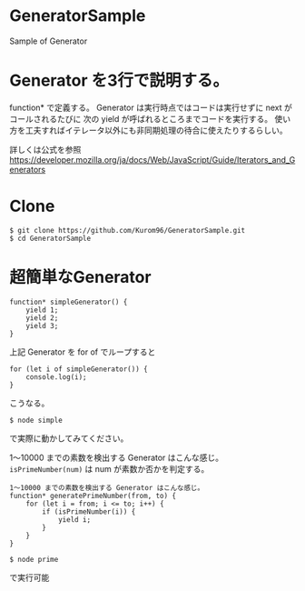 # GeneratorSample
Sample of Generator

# Generator を3行で説明する。
function* で定義する。
Generator は実行時点ではコードは実行せずに next がコールされるたびに 次の yield が呼ばれるところまでコードを実行する。
使い方を工夫すればイテレータ以外にも非同期処理の待合に使えたりするらしい。

詳しくは公式を参照
https://developer.mozilla.org/ja/docs/Web/JavaScript/Guide/Iterators_and_Generators

# Clone
```
$ git clone https://github.com/Kurom96/GeneratorSample.git
$ cd GeneratorSample
```

# 超簡単なGenerator
```
function* simpleGenerator() {
    yield 1;
    yield 2;
    yield 3;
}
```
上記 Generator を for of でループすると
```
for (let i of simpleGenerator()) {
    console.log(i);
}
```
こうなる。

```
$ node simple
```
で実際に動かしてみてください。

1〜10000 までの素数を検出する Generator はこんな感じ。
`isPrimeNumber(num)` は num が素数か否かを判定する。
```
1〜10000 までの素数を検出する Generator はこんな感じ。
function* generatePrimeNumber(from, to) {
    for (let i = from; i <= to; i++) {
        if (isPrimeNumber(i)) {
            yield i;
        }
    }
}
```

```
$ node prime
```
で実行可能

